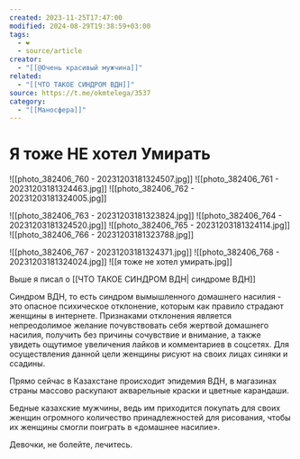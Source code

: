 ```yaml
---
created: 2023-11-25T17:47:00
modified: 2024-08-29T19:38:59+03:00
tags:
  - ❤
  - source/article
creator:
  - "[[@Очень красивый мужчина]]"
related:
  - "[[ЧТО ТАКОЕ СИНДРОМ ВДН]]"
source: https://t.me/okmtelega/3537
category:
  - "[[Маносфера]]"
---
```


# Я тоже НЕ хотел Умирать

![[photo_382406_760 - 20231203181324507.jpg]]
![[photo_382406_761 - 20231203181324463.jpg]]
![[photo_382406_762 - 20231203181324005.jpg]]

![[photo_382406_763 - 20231203181323824.jpg]]
![[photo_382406_764 - 20231203181324520.jpg]]
![[photo_382406_765 - 20231203181324114.jpg]]
![[photo_382406_766 - 20231203181323788.jpg]]

![[photo_382406_767 - 20231203181324371.jpg]]
![[photo_382406_768 - 20231203181324024.jpg]]
![[я тоже не хотел умирать.jpg]]


Выше я писал о [[ЧТО ТАКОЕ СИНДРОМ ВДН| синдроме ВДН]]

Синдром ВДН, то есть синдром вымышленного домашнего насилия - это опасное психическое отклонение, которым как правило страдают женщины в интернете. Признаками отклонения является непреодолимое желание почувствовать себя жертвой домашнего насилия, получить без причины сочувствие и внимание, а также увидеть ощутимое увеличения лайков и комментариев в соцсетях. Для осуществления данной цели женщины рисуют на своих лицах синяки и ссадины. 

Прямо сейчас в Казахстане происходит эпидемия ВДН, в магазинах страны массово раскупают акварельные краски и цветные карандаши.
 
Бедные казахские мужчины, ведь им приходится покупать для своих женщин огромного количество принадлежностей для рисования, чтобы их женщины смогли поиграть в «домашнее насилие».

Девочки, не болейте, лечитесь.
